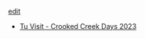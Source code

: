 [edit](https://github.com/christrees/blog/edit/master/share/Tu/README.md)

- [Tu Visit - Crooked Creek Days 2023](https://photos.app.goo.gl/2CLZpeNsMgv2PpVz9)
